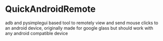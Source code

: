 # QuickAndroidRemote
adb and pysimplegui based tool to remotely view and send mouse clicks to an android device, originally made for google glass but should work with any android compatible device
